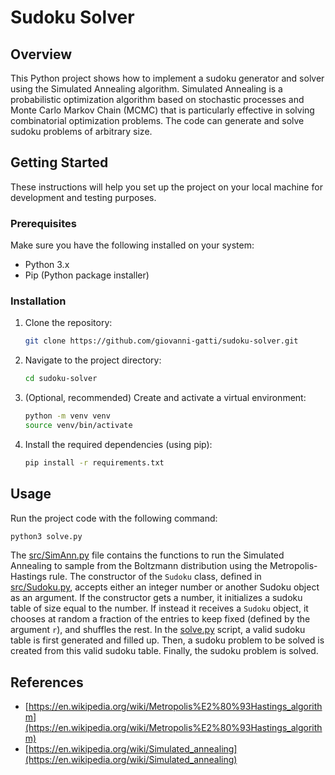 # Sudoku Solver

## Overview

This Python project shows how to implement a sudoku generator and solver using the Simulated Annealing algorithm. Simulated Annealing is a probabilistic optimization algorithm based on stochastic processes and Monte Carlo Markov Chain (MCMC) that is particularly effective in solving combinatorial optimization problems. The code can generate and solve sudoku problems of arbitrary size.

## Getting Started

These instructions will help you set up the project on your local machine for development and testing purposes.

### Prerequisites

Make sure you have the following installed on your system:

- Python 3.x
- Pip (Python package installer)

### Installation

1. Clone the repository:

   ```bash
   git clone https://github.com/giovanni-gatti/sudoku-solver.git
   ```

2. Navigate to the project directory:

    ```bash
    cd sudoku-solver
    ```

3. (Optional, recommended) Create and activate a virtual environment: 

	```bash
	python -m venv venv 
	source venv/bin/activate
	```

4. Install the required dependencies (using pip):
    ```bash
    pip install -r requirements.txt
    ```

## Usage
Run the project code with the following command:
```bash
python3 solve.py
```

The [src/SimAnn.py](src/SimAnn.py) file contains the functions to run the Simulated Annealing to sample from the Boltzmann distribution using the Metropolis-Hastings rule.
The constructor of the `Sudoku` class, defined in [src/Sudoku.py](src/Sudoku.py), accepts either an integer number or another Sudoku object as an argument. If the constructor gets a number, it initializes a sudoku table of size equal to the number. If instead it receives a `Sudoku` object, it chooses at random a fraction of the entries to keep fixed (defined by the argument `r`), and shuffles the rest.
In the [solve.py](solve.py) script, a valid sudoku table is first generated and filled up. Then, a sudoku problem to be solved is created from this valid sudoku table. Finally, the sudoku problem is solved.

## References
- [https://en.wikipedia.org/wiki/Metropolis%E2%80%93Hastings_algorithm](https://en.wikipedia.org/wiki/Metropolis%E2%80%93Hastings_algorithm)
- [https://en.wikipedia.org/wiki/Simulated_annealing](https://en.wikipedia.org/wiki/Simulated_annealing)






